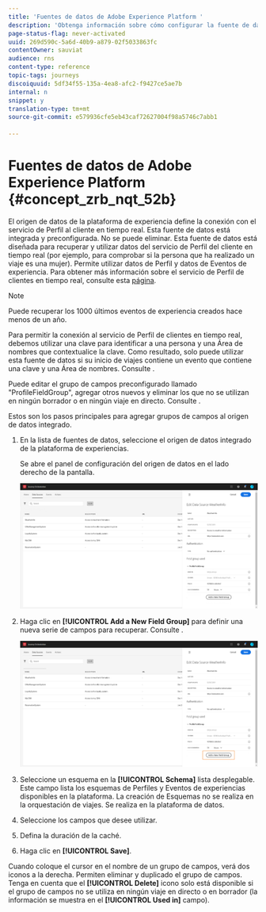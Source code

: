 ```yaml
---
title: 'Fuentes de datos de Adobe Experience Platform '
description: 'Obtenga información sobre cómo configurar la fuente de datos de Adobe Experience Platform '
page-status-flag: never-activated
uuid: 269d590c-5a6d-40b9-a879-02f5033863fc
contentOwner: sauviat
audience: rns
content-type: reference
topic-tags: journeys
discoiquuid: 5df34f55-135a-4ea8-afc2-f9427ce5ae7b
internal: n
snippet: y
translation-type: tm+mt
source-git-commit: e579936cfe5eb43caf72627004f98a5746c7abb1

---
```



# Fuentes de datos de Adobe Experience Platform {#concept_zrb_nqt_52b}

El origen de datos de la plataforma de experiencia define la conexión con el servicio de Perfil al cliente en tiempo real. Esta fuente de datos está integrada y preconfigurada. No se puede eliminar. Esta fuente de datos está diseñada para recuperar y utilizar datos del servicio de Perfil del cliente en tiempo real (por ejemplo, para comprobar si la persona que ha realizado un viaje es una mujer). Permite utilizar datos de Perfil y datos de Eventos de experiencia. Para obtener más información sobre el servicio de Perfil de clientes en tiempo real, consulte esta [página](https://docs.adobe.com/content/help/en/experience-platform/profile/home.html).

>[!NOTE]
>
>Puede recuperar los 1000 últimos eventos de experiencia creados hace menos de un año.

Para permitir la conexión al servicio de Perfil de clientes en tiempo real, debemos utilizar una clave para identificar a una persona y una Área de nombres que contextualice la clave. Como resultado, solo puede utilizar esta fuente de datos si su inicio de viajes contiene un evento que contiene una clave y una Área de nombres. Consulte [](../building-journeys/journey.md).

Puede editar el grupo de campos preconfigurado llamado &quot;ProfileFieldGroup&quot;, agregar otros nuevos y eliminar los que no se utilizan en ningún borrador o en ningún viaje en directo. Consulte [](../datasource/field-groups.md).

Estos son los pasos principales para agregar grupos de campos al origen de datos integrado.

1. En la lista de fuentes de datos, seleccione el origen de datos integrado de la plataforma de experiencias.

   Se abre el panel de configuración del origen de datos en el lado derecho de la pantalla.

   ![](../assets/journey23.png)

1. Haga clic en **[!UICONTROL Add a New Field Group]** para definir una nueva serie de campos para recuperar. Consulte [](../datasource/field-groups.md).

   ![](../assets/journey24.png)

1. Seleccione un esquema en la **[!UICONTROL Schema]** lista desplegable. Este campo lista los esquemas de Perfiles y Eventos de experiencias disponibles en la plataforma. La creación de Esquemas no se realiza en la orquestación de viajes. Se realiza en la plataforma de datos.
1. Seleccione los campos que desee utilizar.
1. Defina la duración de la caché.
1. Haga clic en **[!UICONTROL Save]**.

Cuando coloque el cursor en el nombre de un grupo de campos, verá dos iconos a la derecha. Permiten eliminar y duplicado el grupo de campos. Tenga en cuenta que el **[!UICONTROL Delete]** icono solo está disponible si el grupo de campos no se utiliza en ningún viaje en directo o en borrador (la información se muestra en el **[!UICONTROL Used in]** campo).
